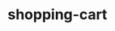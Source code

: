 # shopping-cart

<!-- https://unsplash.com/photos/du8AbwM5z2g -->

<!-- https://fakestoreapi.com/ -->

